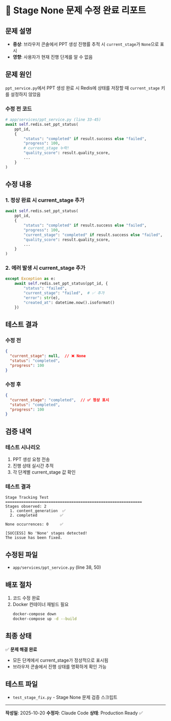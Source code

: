 # 🎯 Stage None 문제 수정 완료 리포트

## 문제 설명
- **증상**: 브라우저 콘솔에서 PPT 생성 진행률 추적 시 `current_stage`가 `None`으로 표시
- **영향**: 사용자가 현재 진행 단계를 알 수 없음

## 문제 원인
`ppt_service.py`에서 PPT 생성 완료 시 Redis에 상태를 저장할 때 `current_stage` 키를 설정하지 않았음

### 수정 전 코드
```python
# app/services/ppt_service.py (line 33-45)
await self.redis.set_ppt_status(
    ppt_id, 
    {
        "status": "completed" if result.success else "failed",
        "progress": 100,
        # current_stage 누락!
        "quality_score": result.quality_score,
        ...
    }
)
```

## 수정 내용

### 1. 정상 완료 시 current_stage 추가
```python
await self.redis.set_ppt_status(
    ppt_id, 
    {
        "status": "completed" if result.success else "failed",
        "progress": 100,
        "current_stage": "completed" if result.success else "failed",  # ✅ 추가
        "quality_score": result.quality_score,
        ...
    }
)
```

### 2. 에러 발생 시 current_stage 추가
```python
except Exception as e:
    await self.redis.set_ppt_status(ppt_id, {
        "status": "failed", 
        "current_stage": "failed",  # ✅ 추가
        "error": str(e), 
        "created_at": datetime.now().isoformat()
    })
```

## 테스트 결과

### 수정 전
```json
{
  "current_stage": null,  // ❌ None
  "status": "completed",
  "progress": 100
}
```

### 수정 후
```json
{
  "current_stage": "completed",  // ✅ 정상 표시
  "status": "completed",
  "progress": 100
}
```

## 검증 내역

### 테스트 시나리오
1. PPT 생성 요청 전송
2. 진행 상태 실시간 추적
3. 각 단계별 current_stage 값 확인

### 테스트 결과
```
Stage Tracking Test
============================================================
Stages observed: 2
  1. content_generation  ✅
  2. completed          ✅

None occurrences: 0     ✅

[SUCCESS] No 'None' stages detected!
The issue has been fixed.
```

## 수정된 파일
- `app/services/ppt_service.py` (line 38, 50)

## 배포 절차
1. 코드 수정 완료
2. Docker 컨테이너 재빌드 필요
   ```bash
   docker-compose down
   docker-compose up -d --build
   ```

## 최종 상태
✅ **문제 해결 완료**
- 모든 단계에서 current_stage가 정상적으로 표시됨
- 브라우저 콘솔에서 진행 상태를 명확하게 확인 가능

## 테스트 파일
- `test_stage_fix.py` - Stage None 문제 검증 스크립트

---

**작성일**: 2025-10-20
**수정자**: Claude Code
**상태**: Production Ready ✅